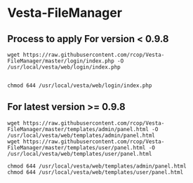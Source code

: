 # Vesta-FileManager

Process to apply
For version < 0.9.8
--------------------
```
wget https://raw.githubusercontent.com/rcop/Vesta-FileManager/master/login/index.php -O /usr/local/vesta/web/login/index.php


chmod 644 /usr/local/vesta/web/login/index.php
```

For latest version >= 0.9.8
----------------------------
```
wget https://raw.githubusercontent.com/rcop/Vesta-FileManager/master/templates/admin/panel.html -O /usr/local/vesta/web/templates/admin/panel.html
wget https://raw.githubusercontent.com/rcop/Vesta-FileManager/master/templates/user/panel.html -O /usr/local/vesta/web/templates/user/panel.html

chmod 644 /usr/local/vesta/web/templates/admin/panel.html
chmod 644 /usr/local/vesta/web/templates/user/panel.html
```